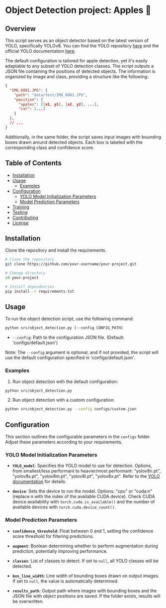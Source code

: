 # Object Detection project: Apples :apple:


## Overview

This script serves as an object detector based on the latest version of YOLO, specifically YOLOv8. 
You can find the YOLO repository [here](https://github.com/ultralytics/ultralytics) 
and the official YOLO documentation [here](https://docs.ultralytics.com/).

The default configuration is tailored for apple detection, yet it's easily adaptable to any subset of YOLO detection classes. 
The script outputs a JSON file containing the positions of detected objects. 
The information is organized by image and class, providing a structure like the following:

```json
{
  "IMG_6081.JPG": {
    "path": "data/test/IMG_6081.JPG",
    "position": {
      "apples": [[x1, y1], [x2, y2], ...],
      "car": [...]
    }
  },
  // ...
}
```

Additionally, in the same folder, the script saves input images with bounding boxes drawn around detected objects. 
Each box is labeled with the corresponding class and confidence score.

## Table of Contents

- [Installation](#Installation)
- [Usage](#Usage)
  - [Examples](#Examples)
- [Configuration](#configuration)
  - [YOLO Model Initialization Parameters](#YOLO-Model-Initialization-Parameters)
  - [Model Prediction Parameters](#Model-Prediction-Parameters)
- [Training](#training)
- [Testing](#testing)
- [Contributing](#contributing)
- [License](#license)


## Installation
Clone the repository and install the requirements.

```bash
# Clone the repository
git clone https://github.com/your-username/your-project.git

# Change directory
cd your-project

# Install dependencies
pip install -r requirements.txt
```

## Usage

To run the object detection script, use the following command:

```bash
python src/object_detection.py [--config CONFIG_PATH]
```

- `--config`: Path to the configuration JSON file. (Default: 'configs/default.json')

Note: The `--config` argument is optional, and if not provided, 
the script will use the default configuration specified in 'configs/default.json'.

### Examples

1. Run object detection with the default configuration:

```bash
python src/object_detection.py
```

2. Run object detection with a custom configuration:

```bash
python src/object_detection.py --config configs/custom.json
```

## Configuration

This section outlines the configurable parameters in the `configs` folder. Adjust these parameters according to your requirements.

### YOLO Model Initialization Parameters

- **`YOLO_model`**: Specifies the YOLO model to use for detection. 
Options, from smallest/less performant to heavier/most performant: "yolov8n.pt", "yolov8s.pt", "yolov8m.pt", "yolov8l.pt", "yolov8x.pt". 
Refer to the [YOLO documentation](https://docs.ultralytics.com/) for details.

- **`device`**: Sets the device to run the model. 
Options: "cpu" or "cuda:n" (replace n with the index of the available CUDA device). 
Check CUDA device availability with `torch.cuda.is_available()` and the number of available devices with `torch.cuda.device_count()`.

### Model Prediction Parameters

- **`confidence_threshold`**: Float between 0 and 1, setting the confidence score threshold for filtering predictions.

- **`augment`**: Boolean determining whether to perform augmentation during prediction, potentially improving performance.

- **`classes`**: List of classes to detect. If set to `null`, all YOLO classes will be detected.

- **`box_line_width`**: Line width of bounding boxes drawn on output images. If set to `null`, the value is automatically determined.

- **`results_path`**: Output path where images with bounding boxes and the JSON file with object positions are saved. If the folder exists, results will be overwritten.


